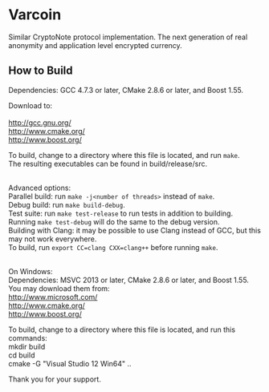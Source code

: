 # Varcoin
Similar CryptoNote protocol implementation. The next generation of real
anonymity and application level encrypted currency. 

## How to Build
Dependencies: GCC 4.7.3 or later, CMake 2.8.6 or later, and Boost 1.55.</br>

Download to: </br></br>
http://gcc.gnu.org/</br>
http://www.cmake.org/</br>
http://www.boost.org/</br>

To build, change to a directory where this file is located, and run `make`. </br>
The resulting executables can be found in build/release/src.</br></br>

Advanced options:</br>
Parallel build: run `make -j<number of threads>` instead of `make`.</br>
Debug build: run `make build-debug`.</br>
Test suite: run `make test-release` to run tests in addition to building. </br>
Running `make test-debug` will do the same to the debug version.</br>
Building with Clang: it may be possible to use Clang instead of GCC, but this may not work everywhere. </br>
To build, run `export CC=clang CXX=clang++` before running `make`.</br></br>

On Windows:</br>
Dependencies: MSVC 2013 or later, CMake 2.8.6 or later, and Boost 1.55. </br>
You may download them from:</br>
http://www.microsoft.com/</br>
http://www.cmake.org/</br>
http://www.boost.org/</br>

To build, change to a directory where this file is located, and run this commands: </br>
mkdir build</br>
cd build</br>
cmake -G "Visual Studio 12 Win64" ..</br>

Thank you for your support.
